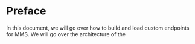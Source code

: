 # Preface 
In this document, we will go over how to build and load custom endpoints for MMS. We will go over the architecture of the 